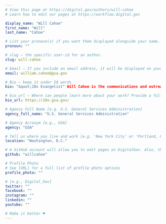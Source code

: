 ```yaml
---
# View this page at https://digital.gov/authors/will-cahoe
# Learn how to edit our pages at https://workflow.digital.gov

display_name: "Will Cahoe"
first_name: "Will"
last_name: "Cahoe"

# List your pronoun(s) if you want them displayed alongside your name. If blank, we'll use just your name. Learn more http://mypronouns.org
pronoun: ""

# slug — the specific user-id for an author.
slug: will-cahoe

# Email — If you include an email address, it will be displayed on your profile page
email: william.cahoe@gsa.gov

# Bio — keep it under 50 words
bio: "&quot;10x Evangelist" Will Cahoe is the communications and outreach lead for the 10x program. He previously served in the role of project coordinator."

# bio_url — Where can people learn more about your work? Provide a full URL [e.g. 'https://www.example.gov/']
bio_url: https://10x.gsa.gov/

# Agency Full Name [e.g. U.S. General Services Administration]
agency_full_name: "U.S. General Services Administration"

# Agency Acronym [e.g., GSA]
agency: "GSA"

# Tell us where you live and work [e.g. 'New York City' or 'Portland, OR']
location: "Washington, D.C."

# A GitHub account will allow you to edit pages on DigitalGov. Also, the image used in your GitHub account can be used to populate your digital.gov profile photo. Learn more about getting a Github account at [URL]
github: "willcahoe"

# Profile Photo
# See [URL] for a full list of profile photo options
profile_photo: ""

# [e.g., Digital_Gov]
twitter: ""
facebook: ""
instagram: ""
linkedin: ""
youtube: ""

# Make it better ♥
---
```

